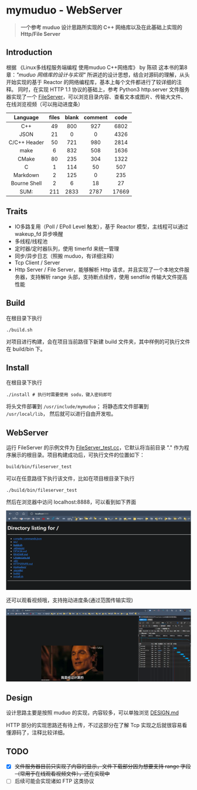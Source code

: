 # mymuduo - WebServer

> **一个参考 muduo 设计思路所实现的 C++ 网络库以及在此基础上实现的 Http/File Server**

## Introduction

根据 《Linux多线程服务端编程 使用muduo C++网络库》 by 陈硕 这本书的第8章：*"muduo 网络库的设计与实现"* 所讲述的设计思想，结合对源码的理解，从头开始实现的基于 Reactor 的网络编程库，基本上每个文件都进行了较详细的注释。
同时，在实现 HTTP 1.1 协议的基础上，参考 Python3 http.server 文件服务器实现了一个 [FileServer](mymuduo/http/FileServer.h)，可以浏览目录内容、查看文本或图片、传输大文件、在线浏览视频（可以拖动进度条）

|   Language   | files | blank | comment | code  |
| :----------: | :---: | :---: | :-----: | :---: |
|     C++      |  49   |  800  |   927   | 6802  |
|     JSON     |  21   |   0   |    0    | 4326  |
| C/C++ Header |  50   |  721  |   980   | 2814  |
|     make     |   6   |  832  |   508   | 1636  |
|    CMake     |  80   |  235  |   304   | 1322  |
|      C       |   1   |  114  |   50    |  507  |
|   Markdown   |   2   |  125  |    0    |  235  |
| Bourne Shell |   2   |   6   |   18    |  27   |
|     SUM:     |  211  | 2833  |  2787   | 17669 |

## Traits

- IO多路复用（Poll / EPoll Level 触发），基于 Reactor 模型，主线程可以通过 wakeup_fd 异步唤醒
- 多线程/线程池
- 定时器/定时器队列，使用 timerfd 来统一管理
- 同步/异步日志（照搬 muduo，有详细注释）
- Tcp Client / Server
- Http Server / File Server，能够解析 Http 请求，并且实现了一个本地文件服务器，支持解析 range 头部，支持断点续传，使用 sendfile 传输大文件提高性能

## Build

在根目录下执行

```shell
./build.sh
```

对项目进行构建，会在项目当前路径下新建 build 文件夹，其中样例的可执行文件在 build/bin 下。

## Install

在根目录下执行

```shell
./install # 执行时需要使用 sodu，键入密码即可
```

将头文件部署到 ```/usr/include/mymuduo```；
将静态库文件部署到 ```/usr/local/lib```，
然后就可以进行自由开发啦。

## WebServer

运行 FileServer 的示例文件为 [FileServer_test.cc](./mymuduo/http/tests/FileServer_test.cc)，它默认将当前目录 "." 作为程序展示的根目录。项目构建成功后，可执行文件的位置如下：

```shell
build/bin/fileserver_test
```

可以在任意路径下执行该文件，比如在项目根目录下执行

```shell
./build/bin/fileserver_test
```

然后在浏览器中访问 localhost:8888，可以看到如下界面

![web test](src/img/WebTest.png)

还可以观看视频哦，支持拖动进度条(通过范围传输实现)

![testVedio](src/img/TestVideo.png)

## Design

设计思路主要是按照 muduo 的实现，内容较多，可以单独浏览 [DESIGN.md](DESIGN.md)

HTTP 部分的实现思路还有待上传，不过这部分在了解 Tcp 实现之后就很容易看懂源码了，注释比较详细。

## TODO

- [x] ~~文件服务器目前只实现了内容的显示，文件下载部分因为想要支持 range 字段（常用于在线观看视频文件），还在实现中~~
- [ ] 后续可能会实现诸如 FTP 这类协议
